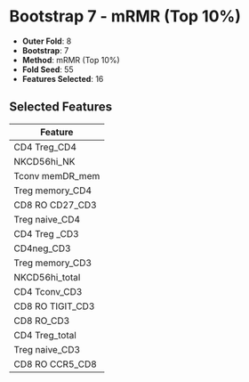 # Bootstrap 7 - mRMR (Top 10%)

- **Outer Fold**: 8
- **Bootstrap**: 7
- **Method**: mRMR (Top 10%)
- **Fold Seed**: 55
- **Features Selected**: 16

## Selected Features

| Feature |
|---------|
| CD4 Treg_CD4 |
| NKCD56hi_NK |
| Tconv memDR_mem |
| Treg memory_CD4 |
| CD8 RO CD27_CD3 |
| Treg naive_CD4 |
| CD4 Treg _CD3 |
| CD4neg_CD3 |
| Treg memory_CD3 |
| NKCD56hi_total |
| CD4 Tconv_CD3 |
| CD8 RO TIGIT_CD3 |
| CD8 RO_CD3 |
| CD4 Treg_total |
| Treg naive_CD3 |
| CD8 RO CCR5_CD8 |
